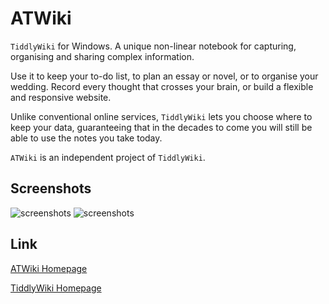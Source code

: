 # ATWiki

`TiddlyWiki` for Windows. A unique non-linear notebook for capturing, organising and sharing complex information.

Use it to keep your to-do list, to plan an essay or novel, or to organise your wedding. Record every thought that crosses your brain, or build a flexible and responsive website.

Unlike conventional online services, `TiddlyWiki` lets you choose where to keep your data, guaranteeing that in the decades to come you will still be able to use the notes you take today.


`ATWiki` is an independent project of `TiddlyWiki`.

## Screenshots

![screenshots](https://raw.githubusercontent.com/lamusia/atwiki/master/Screenshots/1.png)
![screenshots](https://raw.githubusercontent.com/lamusia/atwiki/master/Screenshots/2.png)

## Link

[ATWiki Homepage](https://github.com/lamusia/atwiki)

[TiddlyWiki Homepage](http://tiddlywiki.com)
